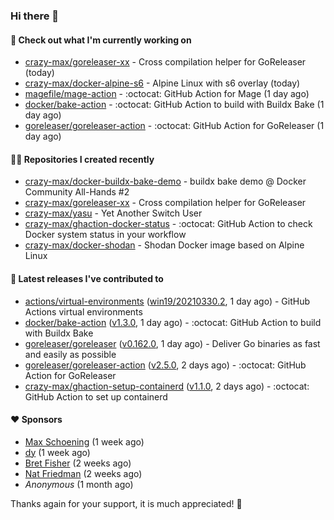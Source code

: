 ### Hi there 👋

#### 👷 Check out what I'm currently working on

- [crazy-max/goreleaser-xx](https://github.com/crazy-max/goreleaser-xx) - Cross compilation helper for GoReleaser (today)
- [crazy-max/docker-alpine-s6](https://github.com/crazy-max/docker-alpine-s6) - Alpine Linux with s6 overlay (today)
- [magefile/mage-action](https://github.com/magefile/mage-action) - :octocat: GitHub Action for Mage (1 day ago)
- [docker/bake-action](https://github.com/docker/bake-action) - :octocat: GitHub Action to build with Buildx Bake (1 day ago)
- [goreleaser/goreleaser-action](https://github.com/goreleaser/goreleaser-action) - :octocat: GitHub Action for GoReleaser (1 day ago)

#### 👨‍💻 Repositories I created recently

- [crazy-max/docker-buildx-bake-demo](https://github.com/crazy-max/docker-buildx-bake-demo) - buildx bake demo @ Docker Community All-Hands #2
- [crazy-max/goreleaser-xx](https://github.com/crazy-max/goreleaser-xx) - Cross compilation helper for GoReleaser
- [crazy-max/yasu](https://github.com/crazy-max/yasu) - Yet Another Switch User
- [crazy-max/ghaction-docker-status](https://github.com/crazy-max/ghaction-docker-status) - :octocat: GitHub Action to check Docker system status in your workflow
- [crazy-max/docker-shodan](https://github.com/crazy-max/docker-shodan) - Shodan Docker image based on Alpine Linux

#### 🚀 Latest releases I've contributed to

- [actions/virtual-environments](https://github.com/actions/virtual-environments) ([win19/20210330.2](https://github.com/actions/virtual-environments/releases/tag/win19%2F20210330.2), 1 day ago) - GitHub Actions virtual environments
- [docker/bake-action](https://github.com/docker/bake-action) ([v1.3.0](https://github.com/docker/bake-action/releases/tag/v1.3.0), 1 day ago) - :octocat: GitHub Action to build with Buildx Bake
- [goreleaser/goreleaser](https://github.com/goreleaser/goreleaser) ([v0.162.0](https://github.com/goreleaser/goreleaser/releases/tag/v0.162.0), 1 day ago) - Deliver Go binaries as fast and easily as possible
- [goreleaser/goreleaser-action](https://github.com/goreleaser/goreleaser-action) ([v2.5.0](https://github.com/goreleaser/goreleaser-action/releases/tag/v2.5.0), 2 days ago) - :octocat: GitHub Action for GoReleaser
- [crazy-max/ghaction-setup-containerd](https://github.com/crazy-max/ghaction-setup-containerd) ([v1.1.0](https://github.com/crazy-max/ghaction-setup-containerd/releases/tag/v1.1.0), 2 days ago) - :octocat: GitHub Action to set up containerd

#### ❤️ Sponsors
- [Max Schoening](https://github.com/max) (1 week ago)
- [dy](https://github.com/dyipon) (1 week ago)
- [Bret Fisher](https://github.com/BretFisher) (2 weeks ago)
- [Nat Friedman](https://github.com/nat) (2 weeks ago)
- _Anonymous_ (1 month ago)

Thanks again for your support, it is much appreciated! 🙏
